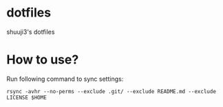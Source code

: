 # dotfiles
shuuji3's dotfiles

# How to use?

Run following command to sync settings:

    rsync -avhr --no-perms --exclude .git/ --exclude README.md --exclude LICENSE $HOME

